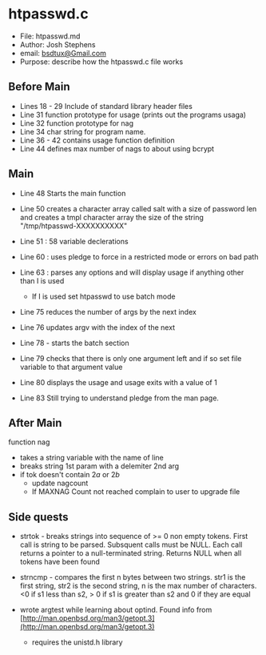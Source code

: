 # htpasswd.c
- File: htpasswd.md
- Author: Josh Stephens
- email: bsdtux@Gmail.com
- Purpose: describe how the htpasswd.c file works

## Before Main
- Lines 18 - 29 Include of standard library header files
- Line 31 function prototype for usage (prints out the programs usaga)
- Line 32 function prototype for nag
- Line 34 char string for program name. 
- Line 36 - 42 contains usage function definition
- Line 44 defines max number of nags to about using bcrypt

## Main
- Line 48 Starts the main function
- Line 50 creates a character array called salt with a size of password len and creates a tmpl character array the size of the string "/tmp/htpasswd-XXXXXXXXXX"

- Line 51 : 58 variable declerations
- Line 60 : uses pledge to force in a restricted mode or errors on bad path 
- Line 63 : parses any options and will display usage if anything other than I is used
    - If I is used set htpasswd to use batch mode

- Line 75 reduces the number of args by the next index
- Line 76 updates argv with the index of the next 

- Line 78 - starts the batch section 
- Line 79 checks that there is only one argument left and if so set file variable to that argument value
- Line 80 displays the usage and usage exits with a value of 1
- Line 83 Still trying to understand pledge from the man page.

## After Main
function nag 
- takes a string variable with the name of line
- breaks string 1st param with a delemiter 2nd arg
- if tok doesn't contain $2a$ or $2b$ 
    - update nagcount 
    - If MAXNAG Count not reached complain to user to upgrade file

## Side quests 
- strtok - breaks strings into sequence of >= 0 non empty tokens. First call is string to be parsed. Subsquent calls must be NULL. Each call returns a pointer to a null-terminated string. Returns NULL 
when all tokens have been found

- strncmp - compares the first n bytes between two strings. str1 is the first string, str2 is the second string, n is the max number of characters. <0 if s1 less than s2, > 0 if s1 is greater than s2 and 0 if they are equal

- wrote argtest while learning about optind. Found info from [http://man.openbsd.org/man3/getopt.3](http://man.openbsd.org/man3/getopt.3)
    - requires the unistd.h library